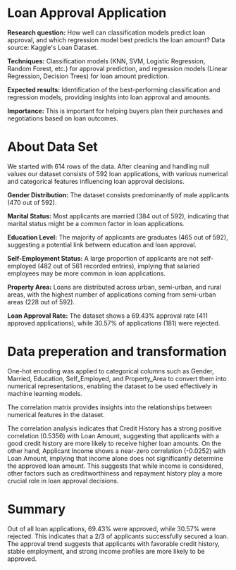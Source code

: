 # Loan Approval Application



<b>Research question:</b> How well can classification models predict loan approval, and which regression model best predicts the loan amount?
Data source: Kaggle's Loan Dataset.

<b>Techniques:</b> Classification models (KNN, SVM, Logistic Regression, Random Forest, etc.) for approval prediction, and regression models (Linear Regression, Decision Trees) for loan amount prediction.

<b>Expected results:</b> Identification of the best-performing classification and regression models, providing insights into loan approval and amounts. 

<b>Importance:</b> This is important for helping buyers plan their purchases and negotiations based on loan outcomes.

# About Data Set

We started with 614 rows of the data. After cleaning and handling null values our dataset consists of 592 loan applications, with various numerical and categorical features influencing loan approval decisions.

<b>Gender Distribution:</b> The dataset consists predominantly of male applicants (470 out of 592).

<b>Marital Status:</b> Most applicants are married (384 out of 592), indicating that marital status might be a common factor in loan applications.

<b>Education Level:</b> The majority of applicants are graduates (465 out of 592), suggesting a potential link between education and loan approval.

<b>Self-Employment Status:</b> A large proportion of applicants are not self-employed (482 out of 561 recorded entries), implying that salaried employees may be more common in loan applications.

<b>Property Area:</b> Loans are distributed across urban, semi-urban, and rural areas, with the highest number of applications coming from semi-urban areas (228 out of 592).

<b>Loan Approval Rate:</b> The dataset shows a 69.43% approval rate (411 approved applications), while 30.57% of applications (181) were rejected.

# Data preperation and transformation

One-hot encoding was applied to categorical columns such as Gender, Married, Education, Self_Employed, and Property_Area to convert them into numerical representations, enabling the dataset to be used effectively in machine learning models.

The correlation matrix provides insights into the relationships between numerical features in the dataset. 

The correlation analysis indicates that Credit History has a strong positive correlation (0.5356) with Loan Amount, suggesting that applicants with a good credit history are more likely to receive higher loan amounts. On the other hand, Applicant Income shows a near-zero correlation (-0.0252) with Loan Amount, implying that income alone does not significantly determine the approved loan amount. This suggests that while income is considered, other factors such as creditworthiness and repayment history play a more crucial role in loan approval decisions.


# Summary
Out of all loan applications, 69.43% were approved, while 30.57% were rejected. This indicates that a 2/3 of applicants successfully secured a loan. The approval trend suggests that applicants with favorable credit history, stable employment, and strong income profiles are more likely to be approved.
